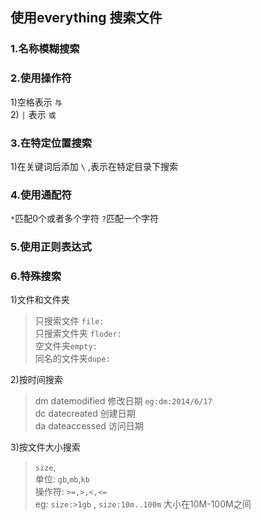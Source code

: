 ## 使用everything 搜索文件	
### 1.名称模糊搜索 		
### 2.使用操作符		
 1)空格表示 `与`	            	
 2) `|` 表示 `或`
### 3.在特定位置搜索
 1)在关键词后添加 `\` ,表示在特定目录下搜索
### 4.使用通配符
  `*`匹配0个或者多个字符
  `?`匹配一个字符
### 5.使用正则表达式
### 6.特殊搜索
  1)文件和文件夹 		
  >只搜索文件 `file:`						
  >只搜索文件夹 `floder:`				
  >空文件夹`empty:`				
  >同名的文件夹`dupe:`	

  2)按时间搜索				
  >dm datemodified 修改日期 `eg:dm:2014/6/17`			
  >dc datecreated  创建日期						                                           
  >da dateaccessed 访问日期                                                   

  3)按文件大小搜索									
  >`size`, 						
  >单位: `gb`,`mb`,`kb`						
  >操作符: `>=,>,<,<=`					
  >eg: `size:>1gb` , `size:10m..100m` 大小在10M-100M之间					

